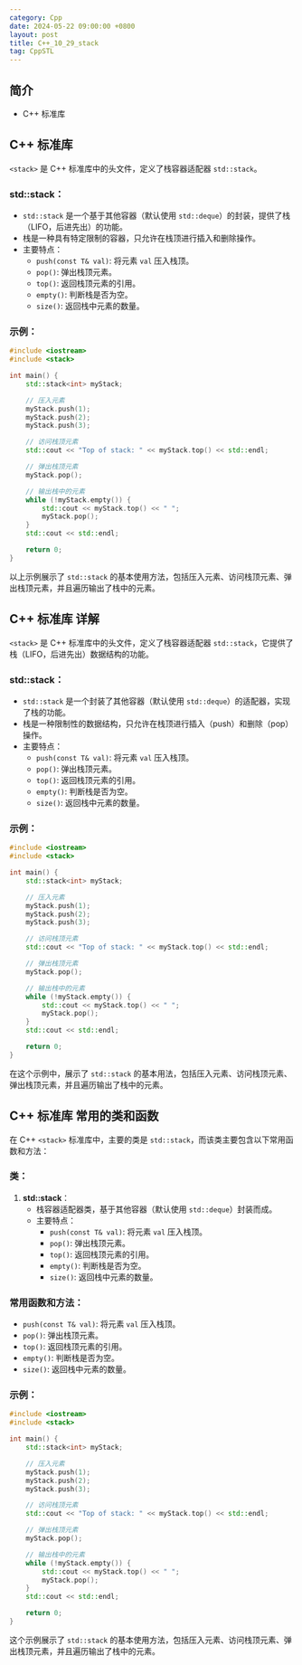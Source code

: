 ```yaml
---
category: Cpp
date: 2024-05-22 09:00:00 +0800
layout: post
title: C++_10_29_stack
tag: CppSTL
---
```

## 简介

+ C++ <stack>标准库 

## C++ <stack>标准库 

`<stack>` 是 C++ 标准库中的头文件，定义了栈容器适配器 `std::stack`。

### std::stack：
- `std::stack` 是一个基于其他容器（默认使用 `std::deque`）的封装，提供了栈（LIFO，后进先出）的功能。
- 栈是一种具有特定限制的容器，只允许在栈顶进行插入和删除操作。
- 主要特点：
  - `push(const T& val)`: 将元素 `val` 压入栈顶。
  - `pop()`: 弹出栈顶元素。
  - `top()`: 返回栈顶元素的引用。
  - `empty()`: 判断栈是否为空。
  - `size()`: 返回栈中元素的数量。

### 示例：
```cpp
#include <iostream>
#include <stack>

int main() {
    std::stack<int> myStack;

    // 压入元素
    myStack.push(1);
    myStack.push(2);
    myStack.push(3);

    // 访问栈顶元素
    std::cout << "Top of stack: " << myStack.top() << std::endl;

    // 弹出栈顶元素
    myStack.pop();

    // 输出栈中的元素
    while (!myStack.empty()) {
        std::cout << myStack.top() << " ";
        myStack.pop();
    }
    std::cout << std::endl;

    return 0;
}
```

以上示例展示了 `std::stack` 的基本使用方法，包括压入元素、访问栈顶元素、弹出栈顶元素，并且遍历输出了栈中的元素。

## C++ <stack>标准库  详解

`<stack>` 是 C++ 标准库中的头文件，定义了栈容器适配器 `std::stack`，它提供了栈（LIFO，后进先出）数据结构的功能。

### std::stack：
- `std::stack` 是一个封装了其他容器（默认使用 `std::deque`）的适配器，实现了栈的功能。
- 栈是一种限制性的数据结构，只允许在栈顶进行插入（push）和删除（pop）操作。
- 主要特点：
  - `push(const T& val)`: 将元素 `val` 压入栈顶。
  - `pop()`: 弹出栈顶元素。
  - `top()`: 返回栈顶元素的引用。
  - `empty()`: 判断栈是否为空。
  - `size()`: 返回栈中元素的数量。

### 示例：
```cpp
#include <iostream>
#include <stack>

int main() {
    std::stack<int> myStack;

    // 压入元素
    myStack.push(1);
    myStack.push(2);
    myStack.push(3);

    // 访问栈顶元素
    std::cout << "Top of stack: " << myStack.top() << std::endl;

    // 弹出栈顶元素
    myStack.pop();

    // 输出栈中的元素
    while (!myStack.empty()) {
        std::cout << myStack.top() << " ";
        myStack.pop();
    }
    std::cout << std::endl;

    return 0;
}
```

在这个示例中，展示了 `std::stack` 的基本用法，包括压入元素、访问栈顶元素、弹出栈顶元素，并且遍历输出了栈中的元素。

## C++ <stack>标准库 常用的类和函数

在 C++ `<stack>` 标准库中，主要的类是 `std::stack`，而该类主要包含以下常用函数和方法：

### 类：
1. **std::stack**：
   - 栈容器适配器类，基于其他容器（默认使用 `std::deque`）封装而成。
   - 主要特点：
     - `push(const T& val)`: 将元素 `val` 压入栈顶。
     - `pop()`: 弹出栈顶元素。
     - `top()`: 返回栈顶元素的引用。
     - `empty()`: 判断栈是否为空。
     - `size()`: 返回栈中元素的数量。

### 常用函数和方法：
- `push(const T& val)`: 将元素 `val` 压入栈顶。
- `pop()`: 弹出栈顶元素。
- `top()`: 返回栈顶元素的引用。
- `empty()`: 判断栈是否为空。
- `size()`: 返回栈中元素的数量。

### 示例：
```cpp
#include <iostream>
#include <stack>

int main() {
    std::stack<int> myStack;

    // 压入元素
    myStack.push(1);
    myStack.push(2);
    myStack.push(3);

    // 访问栈顶元素
    std::cout << "Top of stack: " << myStack.top() << std::endl;

    // 弹出栈顶元素
    myStack.pop();

    // 输出栈中的元素
    while (!myStack.empty()) {
        std::cout << myStack.top() << " ";
        myStack.pop();
    }
    std::cout << std::endl;

    return 0;
}
```

这个示例展示了 `std::stack` 的基本使用方法，包括压入元素、访问栈顶元素、弹出栈顶元素，并且遍历输出了栈中的元素。